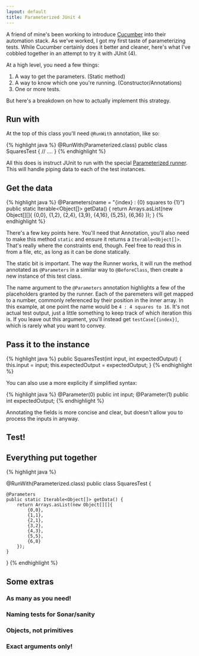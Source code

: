 ```yaml
---
layout: default
title: Parameterized JUnit 4
---
```


A friend of mine's been working to introduce [Cucumber](http://cukes.info/) into their automation stack. As we've worked, I got my first taste of parameterizing tests. While Cucumber certainly does it better and cleaner, here's what I've cobbled together in an attempt to try it with JUnit (4).

At a high level, you need a few things:

1. A way to get the parameters. (Static method)
2. A way to know which one you're running. (Constructor/Annotations)
3. One or more tests.

But here's a breakdown on how to actually implement this strategy.

## Run with

At the top of this class you'll need `@RunWith` annotation, like so:

{% highlight java %}
@RunWith(Parameterized.class)
public class SquaresTest {
	// ....
}
{% endhighlight %}

All this does is instruct JUnit to run with the special [Parameterized runner](http://junit.org/apidocs/org/junit/runners/Parameterized.html). This will handle piping data to each of the test instances.

## Get the data

{% highlight java %}
@Parameters(name = "{index} : {0} squares to {1}")
public static Iterable<Object[]> getData() {
	return Arrays.asList(new Object[][]{
		{0,0},
		{1,2},
		{2,4},
		{3,9},
		{4,16},
		{5,25},
		{6,36}
	});
}
{% endhighlight %}

There's a few key points here. You'll need that Annotation, you'll also need to make this method `static` and ensure it returns a `Iterable<Object[]>`. That's really where the constraints end, though. Feel free to read this in from a file, etc, as long as it can be done statically.

The static bit is important. The way the Runner works, it will run the method annotated as `@Parameters` in a similar way to `@BeforeClass`, then create a new instance of this test class. 

The name argument to the `@Parameters` annotation highlights a few of the placeholders granted by the runner. Each of the paremeters will get mapped to a number, commonly referenced by their position in the inner array. In this example, at one point the name would be `4 : 4 squares to 16`. It's not actual test output, just a little something to keep track of which iteration this is. If you leave out this argument, you'll instead get `testCase[{index}]`, which is rarely what you want to convey.

## Pass it to the instance



{% highlight java %}
public SquaresTest(int input, int expectedOutput) {
	this.input = input;
	this.expectedOutput = expectedOutput;
}
{% endhighlight %}

You can also use a more explicity if simplified syntax:

{% highlight java %}
@Parameter(0)
public int input;
@Parameter(1)
public int expectedOutput;
{% endhighlight %}

Annotating the fields is more concise and clear, but doesn't allow you to process the inputs in anyway.  

## Test!

## Everything put together

{% highlight java %}

@RunWith(Parameterized.class)
public class SquaresTest {

	@Parameters
	public static Iterable<Object[]> getData() {
		return Arrays.asList(new Object[][]{
			{0,0},
			{1,1},
			{2,1},
			{3,2},
			{4,3},
			{5,5},
			{6,8}
		});
	}
}
{% endhighlight %}

## Some extras

### As many as you need!



### Naming tests for Sonar/sanity


### Objects, not primitives


### Exact arguments only!
